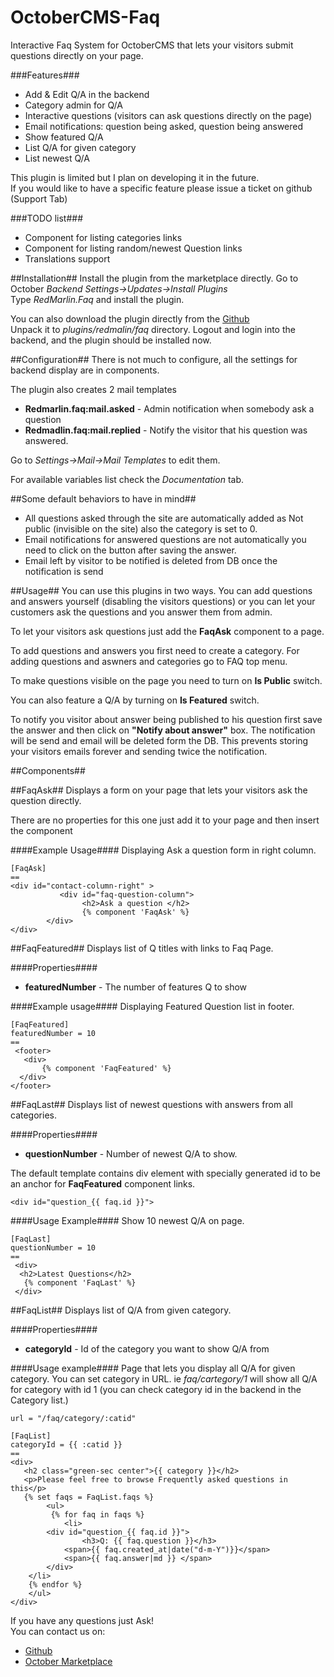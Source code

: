 # OctoberCMS-Faq
Interactive Faq System for OctoberCMS that lets your visitors submit questions directly on your page.

###Features###
* Add & Edit  Q/A in the backend
* Category admin for  Q/A
* Interactive questions (visitors can ask questions directly on the page)
* Email notifications: question being asked, question being answered
* Show featured Q/A
* List Q/A for given category
* List newest  Q/A 
  
This plugin is limited but I plan on developing it in the future.  
If you would like to have a specific feature please issue a ticket on github (Support Tab)  
  
###TODO list###
* Component for listing categories links
* Component for listing random/newest Question links
* Translations support
  

##Installation##
Install the plugin from the marketplace directly. Go to October *Backend  Settings->Updates->Install Plugins*  
Type *RedMarlin.Faq* and install the plugin.  
  
You can also download the plugin directly from the [Github](https://github.com/RedMarlin/OctoberCMS-Faq/archive/master.zip)    
Unpack it to *plugins/redmalin/faq* directory. Logout and login into the backend, and the plugin should be installed now.  
  
##Configuration##
There is not much to configure, all the settings for backend display are in components.  
  
The plugin also creates 2 mail templates  
* **Redmarlin.faq:mail.asked** - Admin notification when somebody ask a question
* **Redmadlin.faq:mail.replied** - Notify the visitor that his question was answered.
  
Go to *Settings->Mail->Mail Templates* to edit them.  
  
For available variables list check the *Documentation* tab.  

##Some default behaviors to have in mind##
* All questions asked through the site are automatically added as Not public (invisible on the site) also the category is set to 0.
* Email notifications for answered questions are not automatically you need to click on the button after saving the answer.
* Email left by visitor to be notified is deleted from DB once the notification is send


##Usage##
You can use this plugins in two ways. You can add questions and answers yourself (disabling the visitors questions) or you can let your customers ask the questions and you answer them from admin.   
  
To let your visitors ask questions just add the **FaqAsk** component to a page.  
  
To add questions and answers you first need to create a category. For adding questions and aswners and categories go to FAQ top menu.  
  
To make questions visible on the page you need to turn on **Is Public** switch.
  
You can also feature a Q/A by turning on **Is Featured** switch.  
  
To notify you visitor about answer being published to his question first save the answer and then click on **"Notify about answer"** box. The notification will be send and email will be deleted form the DB. This prevents storing your visitors emails forever and sending twice the notification.  

  
##Components##

##FaqAsk##
Displays a form on your page that lets your visitors ask the question directly.

There are no properties for this one just add it to your page and then insert the component

####Example Usage####
Displaying Ask a question form in right column.
```
[FaqAsk]
==
<div id="contact-column-right" >
           <div id="faq-question-column">
                <h2>Ask a question </h2>
                {% component 'FaqAsk' %}
        </div>
</div>
```
  
  
##FaqFeatured##
Displays list of Q titles with links to Faq Page.

####Properties####
* **featuredNumber** - The number of features Q to show

####Example usage####
Displaying Featured Question list in footer.
```
[FaqFeatured]
featuredNumber = 10
==
 <footer>
   <div>
       {% component 'FaqFeatured' %}
  </div>
</footer>
```
  
  
##FaqLast##
Displays list of newest questions with answers from all categories.

####Properties####
* **questionNumber** - Number of newest Q/A to show.

The default template contains div element with specially generated id to be an anchor for **FaqFeatured** component links.
```
<div id="question_{{ faq.id }}">
```

####Usage Example####
Show 10 newest Q/A on page.
```
[FaqLast]
questionNumber = 10
==
 <div>
  <h2>Latest Questions</h2>
   {% component 'FaqLast' %}
 </div>
```
  
  
##FaqList##
Displays list of Q/A from given category. 

####Properties####
* **categoryId** - Id of the category you want to show Q/A from

####Usage example####
Page that lets you display all Q/A for given category. You can set category in URL. ie *faq/cartegory/1* will show all Q/A for category with id 1 (you can check category id in the backend in the Category list.)
```
url = "/faq/category/:catid"

[FaqList]
categoryId = {{ :catid }}
==
<div>
   <h2 class="green-sec center">{{ category }}</h2>
   <p>Please feel free to browse Frequently asked questions in this</p>
   {% set faqs = FaqList.faqs %}
        <ul>
 	     {% for faq in faqs %}
            <li>
		<div id="question_{{ faq.id }}">
	        	<h3>Q: {{ faq.question }}</h3>
			<span>{{ faq.created_at|date("d-m-Y")}}</span>
			<span>{{ faq.answer|md }} </span>	
		</div>
	</li>
 	{% endfor %}
    </ul>
</div>
```
  

If you have any questions just Ask!  
 You can contact us on:
* [Github](https://github.com/RedMarlin/OctoberCMS-Faq/issues)
* [October Marketplace](http://octobercms.com/author/RedMarlin)
